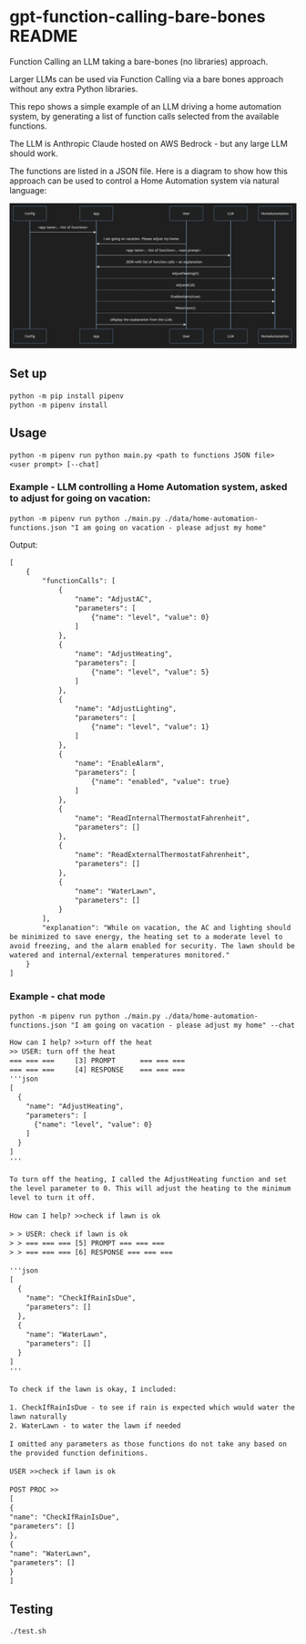 # gpt-function-calling-bare-bones README

Function Calling an LLM taking a bare-bones (no libraries) approach.

Larger LLMs can be used via Function Calling via a bare bones approach without any extra Python libraries.

This repo shows a simple example of an LLM driving a home automation system, by generating a list of function calls selected from the available functions.

The LLM is Anthropic Claude hosted on AWS Bedrock - but any large LLM should work.

The functions are listed in a JSON file. Here is a diagram to show how this approach can be used to control a Home Automation system via natural language:

![function calling example](./diagrams/function-calling.png)

## Set up

```shell
python -m pip install pipenv
python -m pipenv install
```

## Usage

```shell
python -m pipenv run python main.py <path to functions JSON file> <user prompt> [--chat]
```

### Example - LLM controlling a Home Automation system, asked to adjust for going on vacation:

```shell
python -m pipenv run python ./main.py ./data/home-automation-functions.json "I am going on vacation - please adjust my home"
```

Output:

```
[
    {
        "functionCalls": [
            {
                "name": "AdjustAC",
                "parameters": [
                    {"name": "level", "value": 0}
                ]
            },
            {
                "name": "AdjustHeating",
                "parameters": [
                    {"name": "level", "value": 5}
                ]
            },
            {
                "name": "AdjustLighting",
                "parameters": [
                    {"name": "level", "value": 1}
                ]
            },
            {
                "name": "EnableAlarm",
                "parameters": [
                    {"name": "enabled", "value": true}
                ]
            },
            {
                "name": "ReadInternalThermostatFahrenheit",
                "parameters": []
            },
            {
                "name": "ReadExternalThermostatFahrenheit",
                "parameters": []
            },
            {
                "name": "WaterLawn",
                "parameters": []
            }
        ],
        "explanation": "While on vacation, the AC and lighting should be minimized to save energy, the heating set to a moderate level to avoid freezing, and the alarm enabled for security. The lawn should be watered and internal/external temperatures monitored."
    }
]
```

### Example - chat mode

```shell
python -m pipenv run python ./main.py ./data/home-automation-functions.json "I am going on vacation - please adjust my home" --chat
```

```
How can I help? >>turn off the heat
>> USER: turn off the heat
=== === ===     [3] PROMPT      === === ===
=== === ===     [4] RESPONSE    === === ===
'''json
[
  {
    "name": "AdjustHeating",
    "parameters": [
      {"name": "level", "value": 0}
    ]
  }
]
'''

To turn off the heating, I called the AdjustHeating function and set the level parameter to 0. This will adjust the heating to the minimum level to turn it off.

How can I help? >>check if lawn is ok

> > USER: check if lawn is ok
> > === === === [5] PROMPT === === ===
> > === === === [6] RESPONSE === === ===

'''json
[
  {
    "name": "CheckIfRainIsDue",
    "parameters": []
  },
  {
    "name": "WaterLawn",
    "parameters": []
  }
]
'''

To check if the lawn is okay, I included:

1. CheckIfRainIsDue - to see if rain is expected which would water the lawn naturally
2. WaterLawn - to water the lawn if needed

I omitted any parameters as those functions do not take any based on the provided function definitions.

USER >>check if lawn is ok

POST PROC >>
[
{
"name": "CheckIfRainIsDue",
"parameters": []
},
{
"name": "WaterLawn",
"parameters": []
}
]

```

## Testing

```shell
./test.sh
````
